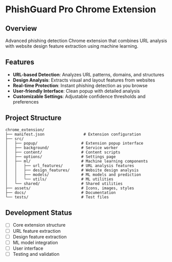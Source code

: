 # PhishGuard Pro Chrome Extension

## Overview
Advanced phishing detection Chrome extension that combines URL analysis with website design feature extraction using machine learning.

## Features
- **URL-based Detection**: Analyzes URL patterns, domains, and structures
- **Design Analysis**: Extracts visual and layout features from websites
- **Real-time Protection**: Instant phishing detection as you browse
- **User-friendly Interface**: Clean popup with detailed analysis
- **Customizable Settings**: Adjustable confidence thresholds and preferences

## Project Structure
```
chrome_extension/
├── manifest.json                 # Extension configuration
├── src/
│   ├── popup/                   # Extension popup interface
│   ├── background/              # Service worker
│   ├── content/                 # Content scripts
│   ├── options/                 # Settings page
│   ├── ml/                      # Machine learning components
│   │   ├── url_features/        # URL analysis features
│   │   ├── design_features/     # Website design analysis
│   │   ├── models/              # ML models and prediction
│   │   └── utils/               # ML utilities
│   └── shared/                  # Shared utilities
├── assets/                      # Icons, images, styles
├── docs/                        # Documentation
└── tests/                       # Test files
```

## Development Status
- [ ] Core extension structure
- [ ] URL feature extraction
- [ ] Design feature extraction
- [ ] ML model integration
- [ ] User interface
- [ ] Testing and validation
